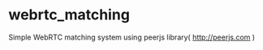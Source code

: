 webrtc_matching
===============

Simple WebRTC matching system using peerjs library( http://peerjs.com )
